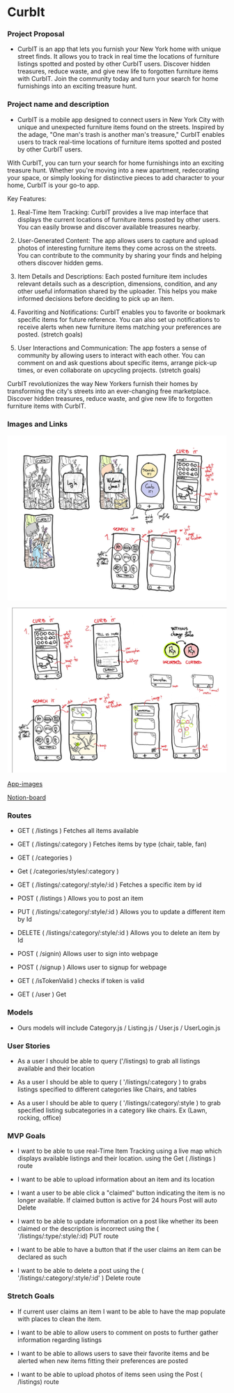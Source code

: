 # CurbIt 

### Project Proposal 

- CurbIT is an app that lets you furnish your New York home with unique street finds. It allows you to track in real time the locations of furniture listings spotted and posted by other CurbIT users. Discover hidden treasures, reduce waste, and give new life to forgotten furniture items with CurbIT. Join the community today and turn your search for home furnishings into an exciting treasure hunt. 

### Project name and description 

- CurbIT is a mobile app designed to connect users in New York City with unique and unexpected furniture items found on the streets. Inspired by the adage, "One man's trash is another man's treasure," CurbIT enables users to track real-time locations of furniture items spotted and posted by other CurbIT users.

With CurbIT, you can turn your search for home furnishings into an exciting treasure hunt. Whether you're moving into a new apartment, redecorating your space, or simply looking for distinctive pieces to add character to your home, CurbIT is your go-to app.

Key Features:

1. Real-Time Item Tracking: CurbIT provides a live map interface that displays the current locations of furniture items posted by other users. You can easily browse and discover available treasures nearby.

2. User-Generated Content: The app allows users to capture and upload photos of interesting furniture items they come across on the streets. You can contribute to the community by sharing your finds and helping others discover hidden gems.

3. Item Details and Descriptions: Each posted furniture item includes relevant details such as a description, dimensions, condition, and any other useful information shared by the uploader. This helps you make informed decisions before deciding to pick up an item.

4. Favoriting and Notifications: CurbIT enables you to favorite or bookmark specific items for future reference. You can also set up notifications to receive alerts when new furniture items matching your preferences are posted. (stretch goals)

5. User Interactions and Communication: The app fosters a sense of community by allowing users to interact with each other. You can comment on and ask questions about specific items, arrange pick-up times, or even collaborate on upcycling projects. (stretch goals)

CurbIT revolutionizes the way New Yorkers furnish their homes by transforming the city's streets into an ever-changing free marketplace. Discover hidden treasures, reduce waste, and give new life to forgotten furniture items with CurbIT.


### Images and Links 

![image](/images/CurbIt.jpg)

![image](/images/IMG_17487F37F8FC-1.jpg)

[App-images](https://www.figma.com/file/rDLvyLAoH7DttcpLsIsWLx/CurbIT?type=design&node-id=0%3A1&t=cslDqOVpSwEX52QD-1)

[Notion-board](https://malachite-silene-cb6.notion.site/Week-9-Project-Week-a0b92a5788c34333a9022bd2661a53d5?pvs=4) 

### Routes

- GET  ( /listings )  Fetches all items available 

- GET  ( /listings/:category )  Fetches items by type (chair, table, fan)

- GET  ( /categories )

- Get  ( /categories/styles/:category )

- GET  ( /listings/:category/:style/:id )	Fetches a specific item by id 

- POST ( /listings )	Allows you to post an item 

- PUT  ( /listings/:category/:style/:id )	Allows you to update a different item by Id 

- DELETE  ( /listings/:category/:style/:id )	Allows you to delete an item by Id

- POST  ( /signin) Allows user to sign into webpage 

- POST ( /signup ) Allows user to signup for webpage 

- GET ( /isTokenValid ) checks if token is valid 

- GET ( /user ) Get 

### Models 

- Ours models will include Category.js / Listing.js / User.js / UserLogin.js

### User Stories 

- As a user I should be able to query ('/listings) to grab all listings available and their location

- As a user I should be able to query ( '/listings/:category ) to grabs listings specified to different categories like Chairs, and tables 

- As a user I should be able to query ( '/listings/:category/:style ) to grab specified listing subcategories in a category like chairs. Ex (Lawn, rocking, office)

### MVP Goals

-  I want to be able to use real-Time Item Tracking using a live map which displays available listings and their location. using the Get ( /listings ) route

- I want to be able to upload information about an item and its location 

- I want a user to be able click a "claimed" button indicating the item is no longer available. If claimed button is active for 24 hours Post will auto Delete 

- I want to be able to update information on a post like whether its been claimed or the description is incorrect using the ( '/listings/:type/:style/:id) PUT route 

- I want to be able to have a button that if the user claims an item can be declared as such 

- I want to be able to delete a post using the ( '/listings/:category/:style/:id' ) Delete route 

### Stretch Goals 

- If current user claims an item I want to be able to have the map populate with places to clean the item.  

- I want to be able to allow users to comment on posts to further gather information regarding listings 

- I want to be able to allows users to save their favorite items and be alerted when new items fitting their preferences are posted 

- I want to be able to upload photos of items seen using the Post ( /listings) route 